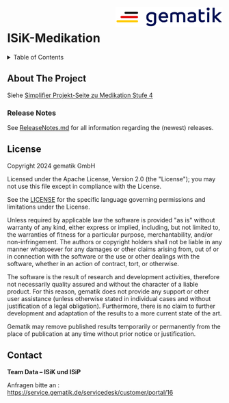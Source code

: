 <img align="right" width="250" height="47" src="/Material/images/Gematik_Logo_Flag.svg"/> <br/> 

# ISiK-Medikation

<details>
  <summary>Table of Contents</summary>
  <ol>
    <li>
      <a href="#about-the-project">About The Project</a>
       <ul>
        <li><a href="#release-notes">Release Notes</a></li>
      </ul>
	</li>
    <li><a href="#license">License</a></li>
    <li><a href="#contact">Contact</a></li>
  </ol>
</details>

## About The Project

Siehe [Simplifier Projekt-Seite zu Medikation Stufe 4](https://simplifier.net/isik-medikation-v4)

### Release Notes
See [ReleaseNotes.md](/ImplementationGuide/markdown/ReleaseNotes.md) for all information regarding the (newest) releases.

## License
 
Copyright 2024 gematik GmbH
 
Licensed under the Apache License, Version 2.0 (the "License"); you may not use this file except in compliance with the License.
 
See the [LICENSE](./LICENSE) for the specific language governing permissions and limitations under the License.
 
Unless required by applicable law the software is provided "as is" without warranty of any kind, either express or implied, including, but not limited to, the warranties of fitness for a particular purpose, merchantability, and/or non-infringement. The authors or copyright holders shall not be liable in any manner whatsoever for any damages or other claims arising from, out of or in connection with the software or the use or other dealings with the software, whether in an action of contract, tort, or otherwise.
 
The software is the result of research and development activities, therefore not necessarily quality assured and without the character of a liable product. For this reason, gematik does not provide any support or other user assistance (unless otherwise stated in individual cases and without justification of a legal obligation). Furthermore, there is no claim to further development and adaptation of the results to a more current state of the art.
 
Gematik may remove published results temporarily or permanently from the place of publication at any time without prior notice or justification.

## Contact

**Team Data – ISiK und ISiP**

Anfragen bitte an :
https://service.gematik.de/servicedesk/customer/portal/16 